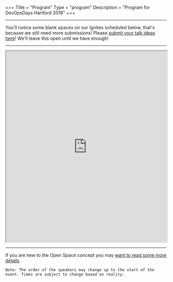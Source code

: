 +++
Title = "Program"
Type = "program"
Description = "Program for DevOpsDays Hartford 2018"
+++

<div class = "row">
  <div class = "col">
    <hr />
    You'll notice some blank spaces on our Ignites scheduled below, that's because we still need more submissions! Please <a href="https://goo.gl/forms/Q36hLWsfR6ofXPji1">submit your talk ideas here</a>! We'll leave this open until we have enough!
    <hr />
  </div>
</div>

<div style="width:100%; text-align:left;">

<iframe src="https://dodhart2018.busyconf.com/schedule" height="600" width="100%">
</iframe>
</div></div>
</div>

<div class = "row">
  <div class = "col">
    <hr />
    If you are new to the Open Space concept you may <a href="/pages/open-space-format">want to read some more details</a>.

    Note: The order of the speakers may change up to the start of the event. Times are subject to change based on reality.
  </div>
</div>
